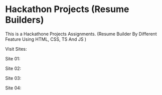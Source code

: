 # Hackathon Projects (Resume Builders)

This is a Hackathone Projects Assignments. (Resume Builder By Different Feature Using HTML, CSS, TS And JS )

Visit Sites:

Site 01:

Site 02:

Site 03:

Site 04:

